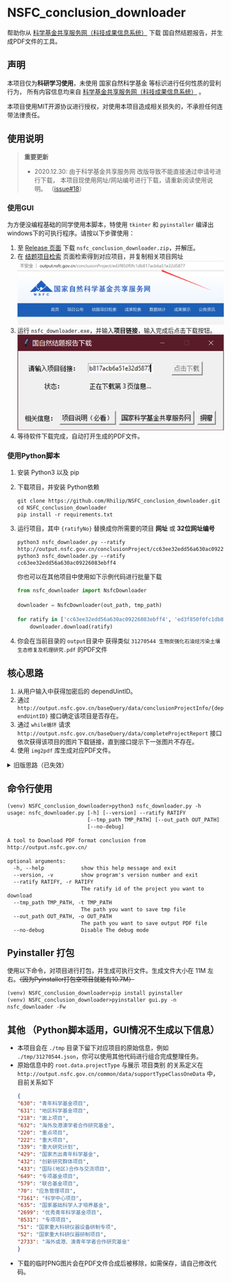 # NSFC_conclusion_downloader

帮助你从 [科学基金共享服务网（科技成果信息系统）](http://output.nsfc.gov.cn/) 下载 国自然结题报告，并生成PDF文件的工具。

## 声明

本项目仅为**科研学习使用**，未使用 国家自然科学基金 等标识进行任何性质的营利行为，
所有内容信息均来自 [科学基金共享服务网（科技成果信息系统）](http://output.nsfc.gov.cn/) 。

本项目使用MIT开源协议进行授权，对使用本项目造成相关损失的，不承担任何连带法律责任。

## 使用说明

> **重要更新**
> - 2020.12.30: 由于科学基金共享服务网 改版导致不能直接通过申请号进行下载，
    本项目现使用网址/网站编号进行下载，请重新阅读使用说明。 （[issue#18](ihttps://github.com/Rhilip/NSFC_conclusion_downloader/issues/18)）

### 使用GUI

为方便没编程基础的同学使用本脚本，特使用 `tkinter` 和 `pyinstaller` 编译出windows下的可执行程序。请按以下步骤使用：

1. 至 [Release 页面](https://github.com/Rhilip/NSFC_conclusion_downloader/releases) 下载 `nsfc_conclusion_downloader.zip`，并解压。
2. 在 [结题项目检索](http://output.nsfc.gov.cn/projectQuery) 页面检索得到对应项目，并复制相关项目网址
   ![](./resource/copy_url.png)
3. 运行 `nsfc_downloader.exe`，并输入**项目链接**，输入完成后点击下载按钮。
   ![](./resource/gui_usage.png)
4. 等待软件下载完成，自动打开生成的PDF文件。

### 使用Python脚本

1. 安装 Python3 以及 pip
2. 下载项目，并安装 Python依赖

    ```shell script
    git clone https://github.com/Rhilip/NSFC_conclusion_downloader.git
    cd NSFC_conclusion_downloader
    pip install -r requirements.txt
    ```

3. 运行项目，其中 `{ratifyNo}` 替换成你所需要的项目 **网址** 或 **32位网址编号**

    ```shell script
    python3 nsfc_downloader.py --ratify http://output.nsfc.gov.cn/conclusionProject/cc63ee32edd56a630ac09226083ebff4
    python3 nsfc_downloader.py --ratify cc63ee32edd56a630ac09226083ebff4
    ```
    
    你也可以在其他项目中使用如下示例代码进行批量下载
    
    ```python
    from nsfc_downloader import NsfcDownloader
    
    downloader = NsfcDownloader(out_path, tmp_path)
    
    for ratify in ['cc63ee32edd56a630ac09226083ebff4', 'ed3f850f0fc1db817acb6a51e32d5877']:
        downloader.download(ratify)
    ```
    
4. 你会在当前目录的 `output`目录中 获得类似 `31270544 生物炭强化石油烃污染土壤生态修复及机理研究.pdf` 的PDF文件

## 核心思路

1. 从用户输入中获得加密后的 dependUintID。
2. 通过 `http://output.nsfc.gov.cn/baseQuery/data/conclusionProjectInfo/{dependUintID}` 接口确定该项目是否存在。
3. 通过 `while循环` 请求 `http://output.nsfc.gov.cn/baseQuery/data/completeProjectReport` 接口依次获得该项目的图片下载链接，直到接口提示下一张图片不存在。
4. 使用 `img2pdf` 库生成对应PDF文件。

<details><summary>旧版思路（已失效）</summary>
<p>

1. 通过 `http://output.nsfc.gov.cn/baseQuery/data/conclusionProjectInfo/{ratifyNo}` 接口确定该项目是否存在。
2. 通过 `while循环` 遍历 `http://output.nsfc.gov.cn/report/{ratifyNo[:2]}/{ratifyNo}_{i}.png` 下载该项目所有PNG，直到请求代码为404（即文件不存在）。
3. 使用 `img2pdf` 库生成对应PDF文件。

</p>
</details>

## 命令行使用

```shell script
(venv) NSFC_conclusion_downloader>python3 nsfc_downloader.py -h
usage: nsfc_downloader.py [-h] [--version] --ratify RATIFY
                          [--tmp_path TMP_PATH] [--out_path OUT_PATH]
                          [--no-debug]

A tool to Download PDF format conclusion from http://output.nsfc.gov.cn/

optional arguments:
  -h, --help            show this help message and exit
  --version, -v         show program's version number and exit
  --ratify RATIFY, -r RATIFY
                        The ratify id of the project you want to download
  --tmp_path TMP_PATH, -t TMP_PATH
                        The path you want to save tmp file
  --out_path OUT_PATH, -o OUT_PATH
                        The path you want to save output PDF file
  --no-debug            Disable The debug mode
```

## Pyinstaller 打包

使用以下命令，对项目进行打包，并生成可执行文件。生成文件大小在 11M 左右。~~（因为Pyinstaller打包空项目就能有10.7M）~~

```shell script
(venv) NSFC_conclusion_downloader>pip install pyinstaller
(venv) NSFC_conclusion_downloader>pyinstaller gui.py -n nsfc_downloader -Fw
```

## 其他 （Python脚本适用，GUI情况不生成以下信息）

 - 本项目会在 `./tmp` 目录下留下对应项目的原始信息，例如 `./tmp/31270544.json`，你可以使用其他代码进行组合完成整理任务。
 - 原始信息中的 `root.data.projectType` 与展示 项目类别 的关系定义在 `http://output.nsfc.gov.cn/common/data/supportTypeClassOneData` 中，目前关系如下
    ```json
    {
    "630": "青年科学基金项目", 
    "631": "地区科学基金项目", 
    "218": "面上项目", 
    "632": "海外及港澳学者合作研究基金", 
    "220": "重点项目",
    "222": "重大项目", 
    "339": "重大研究计划", 
    "429": "国家杰出青年科学基金", 
    "432": "创新研究群体项目",
    "433": "国际(地区)合作与交流项目", 
    "649": "专项基金项目", 
    "579": "联合基金项目", 
    "70": "应急管理项目", 
    "7161": "科学中心项目", 
    "635": "国家基础科学人才培养基金", 
    "2699": "优秀青年科学基金项目", 
    "8531": "专项项目",
    "51": "国家重大科研仪器设备研制专项",
    "52": "国家重大科研仪器研制项目", 
    "2733": "海外或港、澳青年学者合作研究基金"
    }
    ```
 - 下载的临时PNG图片会在PDF文件合成后被移除，如需保存，请自己修改代码。
